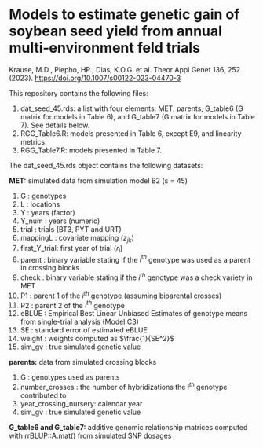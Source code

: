 # Models to estimate genetic gain of soybean seed yield from annual multi‑environment feld trials

Krause, M.D., Piepho, HP., Dias, K.O.G. et al. Theor Appl Genet 136, 252 (2023). https://doi.org/10.1007/s00122-023-04470-3

This repository contains the following files:

1. dat_seed_45.rds: a list with four elements: MET, parents, G_table6 (G matrix for models in Table 6), and G_table7 (G matrix for models in Table 7). See details below.
2. RGG_Table6.R: models presented in Table 6, except E9, and linearity metrics.
3. RGG_Table7.R: models presented in Table 7.

The dat_seed_45.rds object contains the following datasets:

**MET:** simulated data from simulation model B2 (s = 45) <br />
1. G            : genotypes <br />
2. L            : locations <br />
3. Y            : years (factor) <br />
4. Y_num        : years (numeric) <br />
5. trial        : trials (BT3, PYT and URT) <br />
6. mappingL     : covariate mapping ($z_{jk}$) <br />
7. first_Y_trial: first year of trial ($r_i$) <br />
8. parent       : binary variable stating if the $i^{th}$ genotype was used as a parent in crossing blocks <br />
9. check        : binary variable stating if the $i^{th}$ genotype was a check variety in MET <br />
10. P1           : parent 1 of the $i^{th}$ genotype (assuming biparental crosses) <br />
11. P2           : parent 2 of the $i^{th}$ genotype <br />
12. eBLUE        : Empirical Best Linear Unbiased Estimates of genotype means from single-trial analysis (Model C3) <br />
13. SE           : standard error of estimated eBLUE <br />
14. weight       : weights computed as $\frac{1}{SE^2}$ <br />
15. sim_gv       : true simulated genetic value <br />

**parents:** data from simulated crossing blocks <br />
1. G                    : genotypes used as parents <br />
2. number_crosses       : the number of hybridizations the $i^{th}$ genotype contributed to 
3. year_crossing_nursery: calendar year
4. sim_gv               : true simulated genetic value <br />

**G_table6 and G_table7:** additive genomic relationship matrices computed with rrBLUP::A.mat() from simulated SNP dosages

